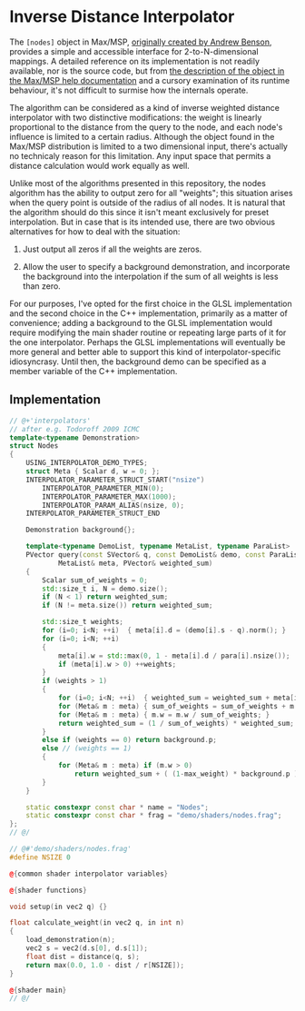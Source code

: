 # Inverse Distance Interpolator

The `[nodes]` object in Max/MSP, [originally created by Andrew
Benson](https://cycling74.com/forums/nodes), provides a simple and accessible
interface for 2-to-N-dimensional mappings. A detailed reference on its
implementation is not readily available, nor is the source code, but from [the
description of the object in the Max/MSP help
documentation](https://docs.cycling74.com/max7/refpages/nodes) and a cursory
examination of its runtime behaviour, it's not difficult to surmise how the
internals operate.

The algorithm can be considered as a kind of inverse weighted distance
interpolator with two distinctive modifications: the weight is linearly
proportional to the distance from the query to the node, and each node's
influence is limited to a certain radius. Although the object found in the
Max/MSP distribution is limited to a two dimensional input, there's actually
no technicaly reason for this limitation. Any input space that permits a
distance calculation would work equally as well.

Unlike most of the algorithms presented in this repository, the nodes algorithm
has the ability to output zero for all "weights"; this situation arises when
the query point is outside of the radius of all nodes. It is natural that the
algorithm should do this since it isn't meant exclusively for preset
interpolation. But in case that is its intended use, there are two obvious
alternatives for how to deal with the situation:

1) Just output all zeros if all the weights are zeros.

2) Allow the user to specify a background demonstration, and incorporate the
background into the interpolation if the sum of all weights is less than zero.

For our purposes, I've opted for the first choice in the GLSL implementation
and the second choice in the C++ implementation, primarily as a matter of
convenience; adding a background to the GLSL implementation would require
modifying the main shader routine or repeating large parts of it for the one
interpolator. Perhaps the GLSL implementations will eventually be more general
and better able to support this kind of interpolator-specific idiosyncrasy.
Until then, the background demo can be specified as a member variable of the
C++ implementation.

## Implementation

```cpp
// @+'interpolators'
// after e.g. Todoroff 2009 ICMC
template<typename Demonstration>
struct Nodes
{
    USING_INTERPOLATOR_DEMO_TYPES;
    struct Meta { Scalar d, w = 0; };
    INTERPOLATOR_PARAMETER_STRUCT_START("nsize")
        INTERPOLATOR_PARAMETER_MIN(0);
        INTERPOLATOR_PARAMETER_MAX(1000);
        INTERPOLATOR_PARAM_ALIAS(nsize, 0);
    INTERPOLATOR_PARAMETER_STRUCT_END

    Demonstration background{};

    template<typename DemoList, typename MetaList, typename ParaList>
    PVector query(const SVector& q, const DemoList& demo, const ParaList& para,
            MetaList& meta, PVector& weighted_sum)
    {
        Scalar sum_of_weights = 0;
        std::size_t i, N = demo.size();
        if (N < 1) return weighted_sum;
        if (N != meta.size()) return weighted_sum;

        std::size_t weights;
        for (i=0; i<N; ++i)  { meta[i].d = (demo[i].s - q).norm(); }
        for (i=0; i<N; ++i)  
        {
            meta[i].w = std::max(0, 1 - meta[i].d / para[i].nsize());
            if (meta[i].w > 0) ++weights;
        }
        if (weights > 1)
        {
            for (i=0; i<N; ++i)  { weighted_sum = weighted_sum + meta[i].w * demo[i].p; }
            for (Meta& m : meta) { sum_of_weights = sum_of_weights + m.w; }
            for (Meta& m : meta) { m.w = m.w / sum_of_weights; }
            return weighted_sum = (1 / sum_of_weights) * weighted_sum;
        }
        else if (weights == 0) return background.p;
        else // (weights == 1)
        {
            for (Meta& m : meta) if (m.w > 0)
                return weighted_sum + ( (1-max_weight) * background.p );
        }
    }

    static constexpr const char * name = "Nodes";
    static constexpr const char * frag = "demo/shaders/nodes.frag";
};
// @/

// @#'demo/shaders/nodes.frag'
#define NSIZE 0

@{common shader interpolator variables}

@{shader functions}

void setup(in vec2 q) {}

float calculate_weight(in vec2 q, in int n)
{
    load_demonstration(n);
    vec2 s = vec2(d.s[0], d.s[1]);
    float dist = distance(q, s);
    return max(0.0, 1.0 - dist / r[NSIZE]);
}

@{shader main}
// @/
```
